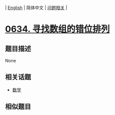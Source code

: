 
| [English](README_EN.md) | 简体中文 | [问题相关](QUESTION.md) |
# [0634. 寻找数组的错位排列](https://leetcode-cn.com/problems/find-the-derangement-of-an-array/)
## 题目描述
None
## 相关话题
- [数学](https://leetcode-cn.com/tag/math)
## 相似题目

